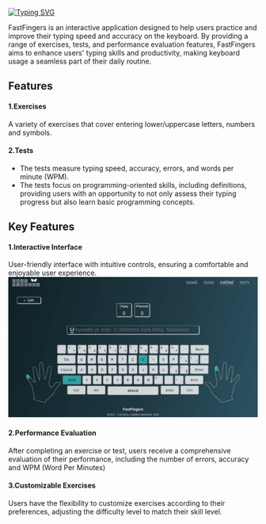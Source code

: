 [![Typing SVG](https://readme-typing-svg.demolab.com?font=Fira+Code&weight=700&size=27&duration=4000&pause=100&color=23789E&background=FFF85900&center=true&multiline=true&width=850&height=110&lines=%F0%9F%99%8CFastFingers%F0%9F%99%8C;Keyboard+Typing+Training+Program)](https://git.io/typing-svg)

FastFingers is an interactive application designed to help users practice and improve their typing speed and accuracy on the keyboard. By providing a range of exercises, tests, and performance evaluation features, FastFingers aims to enhance users' typing skills and productivity, making keyboard usage a seamless part of their daily routine.

## Features
#### 1.Exercises 
A variety of exercises that cover entering lower/uppercase letters, numbers and symbols.
#### 2.Tests 
- The tests measure typing speed, accuracy, errors, and words per minute (WPM). 
- The tests focus on programming-oriented skills, including definitions, providing users with an opportunity to not only assess their typing progress but also learn basic programming concepts.

## Key Features
#### 1.Interactive Interface
User-friendly interface with intuitive controls, ensuring a comfortable and enjoyable user experience.
![Exercise page](./public/githubcontent1.png)
#### 2.Performance Evaluation
After completing an exercise or test, users receive a comprehensive evaluation of their performance, including the number of errors, accuracy and WPM (Word Per Minutes)
#### 3.Customizable Exercises
Users have the flexibility to customize exercises according to their preferences, adjusting the difficulty level to match their skill level.
